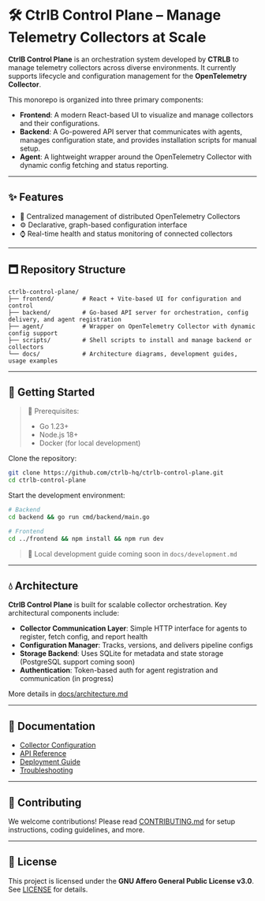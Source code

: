# 🛠️ CtrlB Control Plane – Manage Telemetry Collectors at Scale

**CtrlB Control Plane** is an orchestration system developed by **CTRLB** to manage telemetry collectors across diverse environments. It currently supports lifecycle and configuration management for the **OpenTelemetry Collector**.

This monorepo is organized into three primary components:

- **Frontend**: A modern React-based UI to visualize and manage collectors and their configurations.
- **Backend**: A Go-powered API server that communicates with agents, manages configuration state, and provides installation scripts for manual setup.
- **Agent**: A lightweight wrapper around the OpenTelemetry Collector with dynamic config fetching and status reporting.

---

## ✨ Features

- 🧹 Centralized management of distributed OpenTelemetry Collectors
- ⚙️ Declarative, graph-based configuration interface
- ⌚ Real-time health and status monitoring of connected collectors

---

## 🗖️ Repository Structure

```text
ctrlb-control-plane/
├── frontend/        # React + Vite-based UI for configuration and control
├── backend/         # Go-based API server for orchestration, config delivery, and agent registration
├── agent/           # Wrapper on OpenTelemetry Collector with dynamic config support
├── scripts/         # Shell scripts to install and manage backend or collectors
└── docs/            # Architecture diagrams, development guides, usage examples
```

---

## 🚀 Getting Started

> 📘️ Prerequisites:
>
> - Go 1.23+
> - Node.js 18+
> - Docker (for local development)

Clone the repository:

```bash
git clone https://github.com/ctrlb-hq/ctrlb-control-plane.git
cd ctrlb-control-plane
```

Start the development environment:

```bash
# Backend
cd backend && go run cmd/backend/main.go

# Frontend
cd ../frontend && npm install && npm run dev
```

> 📘 Local development guide coming soon in `docs/development.md`

---

## 💧 Architecture

**CtrlB Control Plane** is built for scalable collector orchestration. Key architectural components include:

- **Collector Communication Layer**: Simple HTTP interface for agents to register, fetch config, and report health
- **Configuration Manager**: Tracks, versions, and delivers pipeline configs
- **Storage Backend**: Uses SQLite for metadata and state storage (PostgreSQL support coming soon)
- **Authentication**: Token-based auth for agent registration and communication (in progress)

More details in [docs/architecture.md](docs/architecture.md)

---

## 📖 Documentation

- [Collector Configuration](docs/collector/configuration.md)
- [API Reference](docs/backend/api-reference.md)
- [Deployment Guide](docs/deployment.md)
- [Troubleshooting](docs/troubleshooting.md)

---

## 🤝 Contributing

We welcome contributions! Please read [CONTRIBUTING.md](CONTRIBUTING.md) for setup instructions, coding guidelines, and more.

---

## 📜 License

This project is licensed under the **GNU Affero General Public License v3.0**. See [LICENSE](LICENSE) for details.
